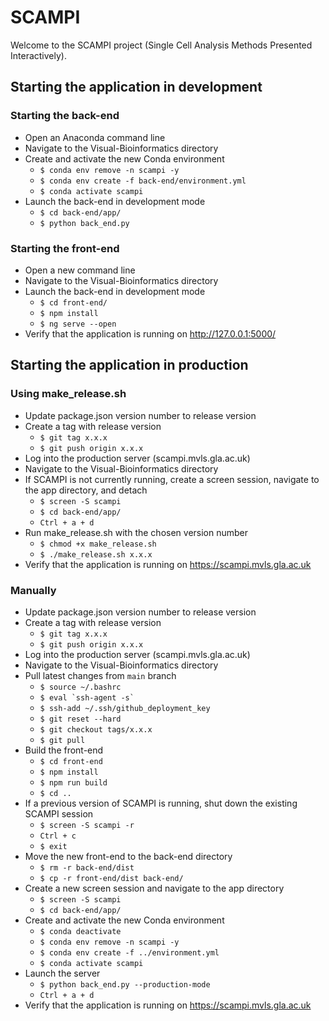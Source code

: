 # SCAMPI

Welcome to the SCAMPI project (Single Cell Analysis Methods Presented Interactively).


## Starting the application in development

### Starting the back-end
* Open an Anaconda command line
* Navigate to the Visual-Bioinformatics directory
* Create and activate the new Conda environment
  * `$ conda env remove -n scampi -y`
  * `$ conda env create -f back-end/environment.yml`
  * `$ conda activate scampi`
* Launch the back-end in development mode
  * `$ cd back-end/app/`
  * `$ python back_end.py`

### Starting the front-end
* Open a new command line
* Navigate to the Visual-Bioinformatics directory
* Launch the back-end in development mode
  * `$ cd front-end/`
  * `$ npm install`
  * `$ ng serve --open`
* Verify that the application is running on http://127.0.0.1:5000/


## Starting the application in production
### Using make_release.sh
* Update package.json version number to release version
* Create a tag with release version
  * `$ git tag x.x.x`
  * `$ git push origin x.x.x`
* Log into the production server (scampi.mvls.gla.ac.uk)
* Navigate to the Visual-Bioinformatics directory
* If SCAMPI is not currently running, create a screen session, navigate to the app directory, and detach
  * `$ screen -S scampi`
  * `$ cd back-end/app/`
  * `Ctrl + a + d`
* Run make_release.sh with the chosen version number
  * `$ chmod +x make_release.sh`
  * `$ ./make_release.sh x.x.x`
* Verify that the application is running on https://scampi.mvls.gla.ac.uk

### Manually
* Update package.json version number to release version
* Create a tag with release version
  * `$ git tag x.x.x`
  * `$ git push origin x.x.x`
* Log into the production server (scampi.mvls.gla.ac.uk)
* Navigate to the Visual-Bioinformatics directory
* Pull latest changes from `main` branch
  * `$ source ~/.bashrc`
  * `` $ eval `ssh-agent -s` ``
  * `$ ssh-add ~/.ssh/github_deployment_key`
  * `$ git reset --hard`
  * `$ git checkout tags/x.x.x`
  * `$ git pull`
* Build the front-end
  * `$ cd front-end`
  * `$ npm install`
  * `$ npm run build`
  * `$ cd ..`
* If a previous version of SCAMPI is running, shut down the existing SCAMPI session
  * `$ screen -S scampi -r`
  * `Ctrl + c`
  * `$ exit`
* Move the new front-end to the back-end directory
  * `$ rm -r back-end/dist`
  * `$ cp -r front-end/dist back-end/`
* Create a new screen session and navigate to the app directory
  * `$ screen -S scampi`
  * `$ cd back-end/app/`
* Create and activate the new Conda environment
  * `$ conda deactivate`
  * `$ conda env remove -n scampi -y`
  * `$ conda env create -f ../environment.yml`
  * `$ conda activate scampi`
* Launch the server
  * `$ python back_end.py --production-mode`
  * `Ctrl + a + d`
* Verify that the application is running on https://scampi.mvls.gla.ac.uk
